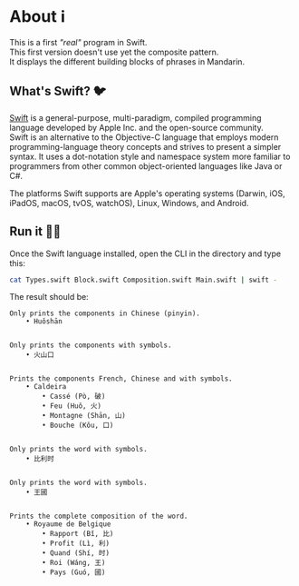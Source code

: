 # About ℹ️
This is a first _"real"_ program in Swift.  
This first version doesn't use yet the composite pattern.  
It displays the different building blocks of phrases in Mandarin.

## What's Swift? 🐦
[Swift](https://swift.org) is a general-purpose, multi-paradigm, compiled programming language developed by Apple Inc. and the open-source community.  
Swift is an alternative to the Objective-C language that employs modern programming-language theory concepts and strives to present a simpler syntax. It uses a dot-notation style and namespace system more familiar to programmers from other common object-oriented languages like Java or C#.  

The platforms Swift supports are Apple's operating systems (Darwin, iOS, iPadOS, macOS, tvOS, watchOS), Linux, Windows, and Android.

## Run it 🏃🏻
Once the Swift language installed, open the CLI in the directory and type this:  

```bash
cat Types.swift Block.swift Composition.swift Main.swift | swift -
```

The result should be:

```
Only prints the components in Chinese (pinyin).
	• Huǒshān


Only prints the components with symbols.
	• 火山口


Prints the components French, Chinese and with symbols.
	• Caldeira
	 	• Cassé (Pò, 破)
	 	• Feu (Huǒ, 火)
	 	• Montagne (Shān, 山)
	 	• Bouche (Kǒu, 口)


Only prints the word with symbols.
	• 比利时


Only prints the word with symbols.
	• 王國


Prints the complete composition of the word.
	• Royaume de Belgique
	 	• Rapport (Bǐ, 比)
	 	• Profit (Lì, 利)
	 	• Quand (Shí, 时)
	 	• Roi (Wáng, 王)
	 	• Pays (Guó, 國)
```
